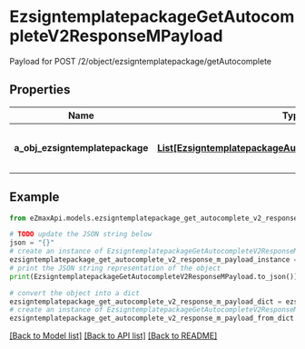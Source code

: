 # EzsigntemplatepackageGetAutocompleteV2ResponseMPayload

Payload for POST /2/object/ezsigntemplatepackage/getAutocomplete

## Properties

Name | Type | Description | Notes
------------ | ------------- | ------------- | -------------
**a_obj_ezsigntemplatepackage** | [**List[EzsigntemplatepackageAutocompleteElementResponse]**](EzsigntemplatepackageAutocompleteElementResponse.md) | An array of Ezsigntemplatepackage autocomplete element response. | 

## Example

```python
from eZmaxApi.models.ezsigntemplatepackage_get_autocomplete_v2_response_m_payload import EzsigntemplatepackageGetAutocompleteV2ResponseMPayload

# TODO update the JSON string below
json = "{}"
# create an instance of EzsigntemplatepackageGetAutocompleteV2ResponseMPayload from a JSON string
ezsigntemplatepackage_get_autocomplete_v2_response_m_payload_instance = EzsigntemplatepackageGetAutocompleteV2ResponseMPayload.from_json(json)
# print the JSON string representation of the object
print(EzsigntemplatepackageGetAutocompleteV2ResponseMPayload.to_json())

# convert the object into a dict
ezsigntemplatepackage_get_autocomplete_v2_response_m_payload_dict = ezsigntemplatepackage_get_autocomplete_v2_response_m_payload_instance.to_dict()
# create an instance of EzsigntemplatepackageGetAutocompleteV2ResponseMPayload from a dict
ezsigntemplatepackage_get_autocomplete_v2_response_m_payload_from_dict = EzsigntemplatepackageGetAutocompleteV2ResponseMPayload.from_dict(ezsigntemplatepackage_get_autocomplete_v2_response_m_payload_dict)
```
[[Back to Model list]](../README.md#documentation-for-models) [[Back to API list]](../README.md#documentation-for-api-endpoints) [[Back to README]](../README.md)



